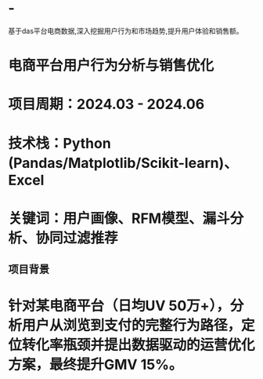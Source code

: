 # -
基于das平台电商数据,深入挖掘用户行为和市场趋势,提升用户体验和销售额。
# 电商平台用户行为分析与销售优化
# 项目周期：2024.03 - 2024.06  
# 技术栈：Python (Pandas/Matplotlib/Scikit-learn)、Excel
# 关键词：用户画像、RFM模型、漏斗分析、协同过滤推荐
## 项目背景
# 针对某电商平台（日均UV 50万+），分析用户从浏览到支付的完整行为路径，定位转化率瓶颈并提出数据驱动的运营优化方案，最终提升GMV 15%。
